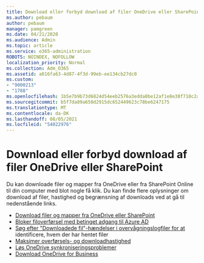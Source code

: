 ```yaml
---
title: Download eller forbyd download af filer OneDrive eller SharePoint
ms.author: pebaum
author: pebaum
manager: pamgreen
ms.date: 04/21/2020
ms.audience: Admin
ms.topic: article
ms.service: o365-administration
ROBOTS: NOINDEX, NOFOLLOW
localization_priority: Normal
ms.collection: Adm_O365
ms.assetid: a016fa63-4d87-4f3d-99eb-ee134cb27dc0
ms.custom:
- "9000213"
- "1788"
ms.openlocfilehash: 1b5e7b9b73d6824d54eeb2576a3edda8be12af1e8e38f710c2ab4077482dff9b
ms.sourcegitcommit: b5f7da89a650d2915dc652449623c78be6247175
ms.translationtype: MT
ms.contentlocale: da-DK
ms.lasthandoff: 08/05/2021
ms.locfileid: "54022976"
---
```

# <a name="download-or-prevent-download-of-files-from-onedrive-or-sharepoint"></a>Download eller forbyd download af filer OneDrive eller SharePoint

Du kan downloade filer og mapper fra OneDrive eller fra SharePoint Online til din computer med blot nogle få klik. Du kan finde flere oplysninger om download af filer, hastighed og begrænsning af downloads ved at gå til nedenstående links.

- [Download filer og mapper fra OneDrive eller SharePoint](https://support.office.com/article/Download-files-and-folders-from-OneDrive-or-SharePoint-5c7397b7-19c7-4893-84fe-d02e8fa5df05)
- [Bloker filoverførsel med betinget adgang til Azure AD](https://docs.microsoft.com/cloud-app-security/use-case-proxy-block-session-aad#create-a-block-download-policy-for-unmanaged-devices)
- [Søg efter "Downloadede fil"-hændelser i overvågningslogfiler for at](https://docs.microsoft.com/microsoft-365/compliance/search-the-audit-log-in-security-and-compliance?view=o365-worldwide#file-and-page-activities) identificere, hvem der har hentet filer
- [Maksimer overførsels- og downloadhastighed](https://support.office.com/article/Maximize-upload-and-download-speed-8eeadfb8-501f-406d-997b-98ab6ff67f43)
- [Løs OneDrive synkroniseringsproblemer](https://support.office.com/article/Fix-OneDrive-sync-problems-83ab0d8a-8400-45b0-8dcf-dc8aa8a6bcf8)
- [Download OneDrive for Business](https://onedrive.live.com/about/download/)
